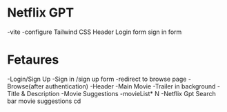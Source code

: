 # Netflix GPT

-vite
-configure Tailwind CSS
Header
Login form
sign in form

# Fetaures

-Login/Sign Up
   -Sign in /sign up form
   -redirect to browse page
-Browse(after authentication)
      -Header
      -Main Movie
         -Trailer in background
         -Title & Description
         -Movie Suggestions
           -movieList\* N
-Netflix Gpt
        Search bar
        movie suggestions
        cd 